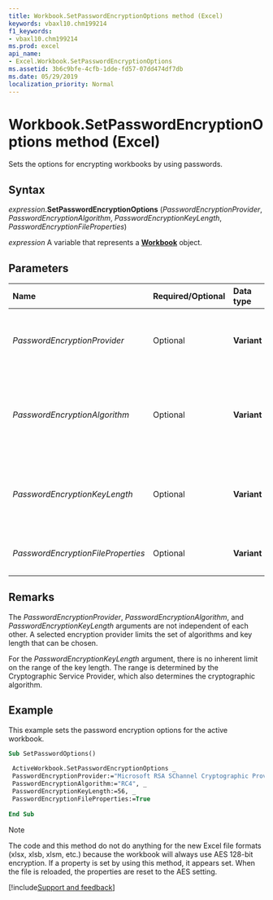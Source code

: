 ```yaml
---
title: Workbook.SetPasswordEncryptionOptions method (Excel)
keywords: vbaxl10.chm199214
f1_keywords:
- vbaxl10.chm199214
ms.prod: excel
api_name:
- Excel.Workbook.SetPasswordEncryptionOptions
ms.assetid: 3b6c9bfe-4cfb-1dde-fd57-07dd474df7db
ms.date: 05/29/2019
localization_priority: Normal
---
```



# Workbook.SetPasswordEncryptionOptions method (Excel)

Sets the options for encrypting workbooks by using passwords.


## Syntax

_expression_.**SetPasswordEncryptionOptions** (_PasswordEncryptionProvider_, _PasswordEncryptionAlgorithm_, _PasswordEncryptionKeyLength_, _PasswordEncryptionFileProperties_)

_expression_ A variable that represents a **[Workbook](Excel.Workbook.md)** object.


## Parameters

|Name|Required/Optional|Data type|Description|
|:-----|:-----|:-----|:-----|
| _PasswordEncryptionProvider_|Optional| **Variant**|A case-sensitive string of the encryption provider.|
| _PasswordEncryptionAlgorithm_|Optional| **Variant**|A case-sensitive string of the algorithmic short name (that is, "RC4").|
| _PasswordEncryptionKeyLength_|Optional| **Variant**|The encryption key length which is a multiple of 8 (40 or greater).|
| _PasswordEncryptionFileProperties_|Optional| **Variant**| **True** (default) to encrypt file properties.|

## Remarks

The _PasswordEncryptionProvider_, _PasswordEncryptionAlgorithm_, and _PasswordEncryptionKeyLength_ arguments are not independent of each other. A selected encryption provider limits the set of algorithms and key length that can be chosen.

For the _PasswordEncryptionKeyLength_ argument, there is no inherent limit on the range of the key length. The range is determined by the Cryptographic Service Provider, which also determines the cryptographic algorithm.


## Example

This example sets the password encryption options for the active workbook.

```vb
Sub SetPasswordOptions() 
 
 ActiveWorkbook.SetPasswordEncryptionOptions _ 
 PasswordEncryptionProvider:="Microsoft RSA SChannel Cryptographic Provider", _ 
 PasswordEncryptionAlgorithm:="RC4", _ 
 PasswordEncryptionKeyLength:=56, _ 
 PasswordEncryptionFileProperties:=True 
 
End Sub
```

> [!NOTE] 
> The code and this method do not do anything for the new Excel file formats (xlsx, xlsb, xlsm, etc.) because the workbook will always use AES 128-bit encryption. If a property is set by using this method, it appears set. When the file is reloaded, the properties are reset to the AES setting.



[!include[Support and feedback](~/includes/feedback-boilerplate.md)]
